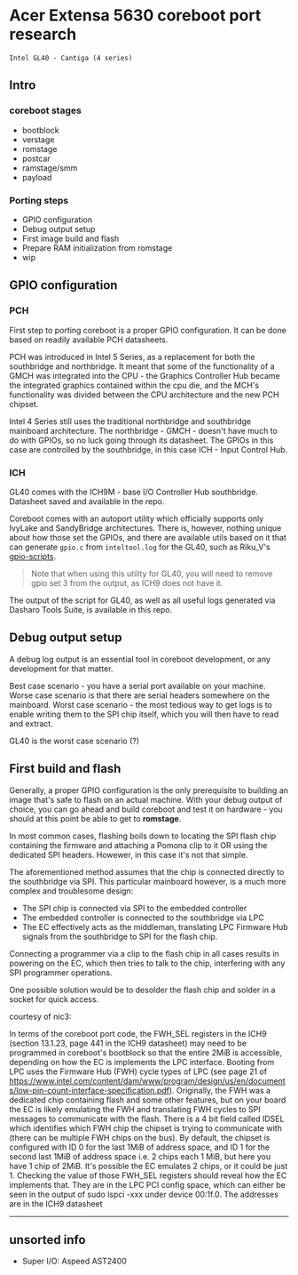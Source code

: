 # Acer Extensa 5630 coreboot port research

    Intel GL40 - Cantiga (4 series)

## Intro

### coreboot stages

- bootblock
- verstage
- romstage
- postcar
- ramstage/smm 
- payload

### Porting steps

- GPIO configuration
- Debug output setup
- First image build and flash
- Prepare RAM initialization from romstage
- wip

## GPIO configuration 

### PCH

First step to porting coreboot is a proper GPIO configuration. It can be done
based on readily available PCH datasheets.

PCH was introduced in Intel 5 Series, as a replacement for both the southbridge
and northbridge. It meant that some of the functionality
of a GMCH was integrated into the CPU - the Graphics Controller Hub became the
integrated graphics contained within the cpu die, and the MCH's functionality
was divided between the CPU architecture and the new PCH chipset.

Intel 4 Series still uses the traditional northbridge and southbridge 
mainboard architecture. The northbridge - GMCH - doesn't have much to do with 
GPIOs, so no luck going through its datasheet. The GPIOs in this case are 
controlled by the southbridge, in this case ICH - Input Control Hub.

### ICH

GL40 comes with the ICH9M - base I/O Controller Hub southbridge. Datasheet 
saved and available in the repo. 

Coreboot comes with an autoport utility which officially supports only IvyLake
and SandyBridge architectures. There is, however, nothing unique about how 
those set the GPIOs, and there are available utils based on it that can 
generate `gpio.c` from `inteltool.log` for the GL40, such as Riku_V's 
[gpio-scripts](https://codeberg.org/Riku_V/gpio-scripts).

> Note that when using this utility for GL40, you will need to remove gpio set 
  3 from the output, as ICH9 does not have it.

The output of the script for GL40, as well as all useful logs generated via 
Dasharo Tools Suite, is available in this repo.

## Debug output setup

A debug log output is an essential tool in coreboot development, or any 
development for that matter. 

Best case scenario - you have a serial port available on your machine. Worse
case scenario is that there are serial headers somewhere on the mainboard.
Worst case scenario - the most tedious way to get logs is to enable writing
them to the SPI chip itself, which you will then have to read and extract.

GL40 is the worst case scenario (?)

## First build and flash

Generally, a proper GPIO configuration is the only prerequisite to building an
image that's safe to flash on an actual machine. With your debug output of 
choice, you can go ahead and build coreboot and test it on hardware - you
should at this point be able to get to **romstage**.

In most common cases, flashing boils down to locating the SPI flash chip 
containing the firmware and attaching a Pomona clip to it OR using the
dedicated SPI headers. Howewer, in this case it's not that simple.

The aforementioned method assumes that the chip is connected directly
to the southbridge via SPI. This particular mainboard however, is a much more
complex and troublesome design: 

* The SPI chip is connected via SPI to the 
    embedded controller
* The embedded controller is connected to the southbridge via LPC
* The EC effectively acts as the middleman, translating LPC Firmware Hub
    signals from the southbridge to SPI for the flash chip.

Connecting a programmer via a clip to the flash chip in all cases results in 
powering on the EC, which then tries to talk to the chip, interfering with
any SPI programmer operations.

One possible solution would be to desolder the flash chip and solder in a 
socket for quick access.






courtesy of nic3:

In terms of the coreboot port code, the FWH_SEL registers in the ICH9 (section 13.1.23, page 441 in the ICH9 datasheet) may need to be programmed in coreboot's bootblock so that the entire 2MiB is accessible, depending on how the EC is implements the LPC interface. Booting from LPC uses the Firmware Hub (FWH) cycle types of LPC (see page 21 of https://www.intel.com/content/dam/www/program/design/us/en/documents/low-pin-count-interface-specification.pdf). Originally, the FWH was a dedicated chip containing flash and some other features, but on your board the EC is likely emulating the FWH and translating FWH cycles to SPI messages to communicate with the flash. There is a 4 bit field called IDSEL which identifies which FWH chip the chipset is trying to communicate with (there can be multiple FWH chips on the bus). By default, the chipset is configured with ID 0 for the last 1MiB of address space, and ID 1 for the second last 1MiB of address space i.e. 2 chips each 1 MiB, but here you have 1 chip of 2MiB. It's possible the EC emulates 2 chips, or it could be just 1. Checking the value of those FWH_SEL registers should reveal how the EC implements that. They are in the LPC PCI config space, which can either be seen in the output of sudo lspci -xxx under device 00:1f.0. The addresses are in the ICH9 datasheet



----

## unsorted info
* Super I/O: Aspeed AST2400
